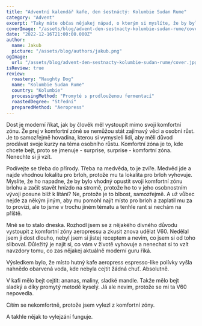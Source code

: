 ```yaml
---
title: "Adventní kalendář kafe, den šestnáctý: Kolumbie Sudan Rume"
category: "Advent"
excerpt: "Taky máte občas nějakej nápad, o kterým si myslíte, že by bylo fajn ho realizovat a trochu tím nabourat tu rutinu, ve který jste se ocitli? No, já jsem si říkal, že bych mohl jeden den místo aeropressu udělat V60 a při pití jsem si vzpomněl, proč jsem přestal dělat V60 a začal místo toho pít aeropress. Bohužel bylo už pozdě. Ale není na čase plakat nad rozlitým kafem a zkusit se salvagnout ten hot watery mess, kterýmu se budeme snažit říkat kafe a ne nahnědo obarvená voda."
coverImage: "/assets/blog/advent-den-sestnacty-kolumbie-sudan-rume/cover.jpg"
date: "2022-12-16T21:00:00.000Z"
author:
  name: Jakub
  picture: "/assets/blog/authors/jakub.png"
ogImage:
  url: "/assets/blog/advent-den-sestnacty-kolumbie-sudan-rume/cover.jpg"
isReview: true
review:
  roastery: "Naughty Dog"
  name: "Kolumbie Sudan Rume"
  country: "Kolumbie"
  processingMethod: "Promyté s prodlouženou fermentací"
  roastedDegree: "Střední"
  preparedMethod: "Aeropress"
---
```


Dost je moderní říkat, jak by člověk měl vystoupit mimo svoji komfortní zónu. Že prej v komfortní zóně se nemůžou stát zajímavý věci a osobní růst. Je to samozřejmě hovadina, kterou si vymysleli lidi, aby měli důvod prodávat svoje kurzy na téma osobního růstu. Komfortní zóna je to, kde chcete bejt, proto se jmenuje - surprise, surprise - komfortní zóna. Nenechte si ji vzít.

Podívejte se třeba do přírody. Třeba na medvěda, to je zvíře. Medvěd jde a najde vhodnou lokalitu pro brloh, protože mu ta lokalita pro brloh vyhovuje. Myslíte, že ho napadne, že by bylo vhodný opustit svoji komfortní zónu brlohu a začít stavět hnízdo na stromě, protože ho to v jeho osobnostním vývoji posune blíž k lítání? Ne, protože je to blbost, samozřejmě. A už vůbec nejde za někým jiným, aby mu pomohl najít místo pro brloh a zaplatil mu za to provizi, ale to jsme v trochu jiném tématu a tenhle rant si nechám na příště.

Mně se to stalo dneska. Rozhodl jsem se z nějakého divného důvodu vystoupit z komfortní zóny aeropressu a zkusit znova udělat V60. Nedělal jsem ji dost dlouho, nebyl jsem si jistej receptem a nevim, co jsem si od toho sliboval. Důležitý je najít si, co vám v životě vyhovuje a nenechat si to vzít navzdory tomu, co zas nějakej aktuálně moderní guru říká.

Výsledkem bylo, že místo hutný kafe aeropress espresso-like polívky vyšla nahnědo obarvená voda, kde nebyla cejtit žádná chuť. Absolutně.

V kafi mělo bejt cejtit: ananas, maliny, sladké mandle. Takže mělo bejt sladký a díky promytý metodě kyselý. Já ale nevim, protože se mi ta V60 nepovedla.

Cítím se nekomfortně, protože jsem vylezl z komfortní zóny.

A takhle nějak to vylejzání funguje.
